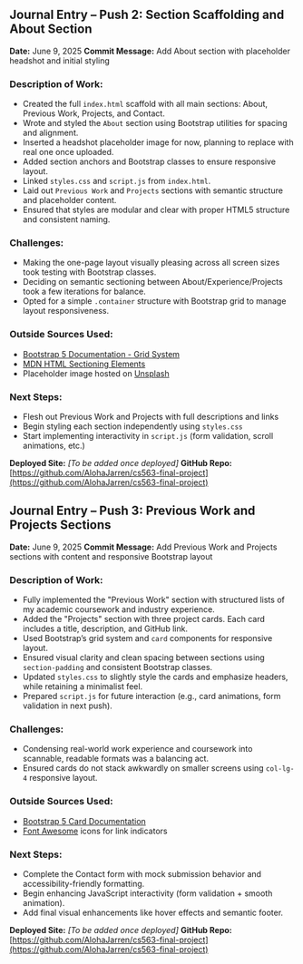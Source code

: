 ## Journal Entry – Push 2: Section Scaffolding and About Section

**Date:** June 9, 2025
**Commit Message:** Add About section with placeholder headshot and initial styling

### Description of Work:

- Created the full `index.html` scaffold with all main sections: About, Previous Work, Projects, and Contact.
- Wrote and styled the `About` section using Bootstrap utilities for spacing and alignment.
- Inserted a headshot placeholder image for now, planning to replace with real one once uploaded.
- Added section anchors and Bootstrap classes to ensure responsive layout.
- Linked `styles.css` and `script.js` from `index.html`.
- Laid out `Previous Work` and `Projects` sections with semantic structure and placeholder content.
- Ensured that styles are modular and clear with proper HTML5 structure and consistent naming.

### Challenges:

- Making the one-page layout visually pleasing across all screen sizes took testing with Bootstrap classes.
- Deciding on semantic sectioning between About/Experience/Projects took a few iterations for balance.
- Opted for a simple `.container` structure with Bootstrap grid to manage layout responsiveness.

### Outside Sources Used:

- [Bootstrap 5 Documentation - Grid System](https://getbootstrap.com/docs/5.0/layout/grid/)
- [MDN HTML Sectioning Elements](https://developer.mozilla.org/en-US/docs/Web/HTML/Element/section)
- Placeholder image hosted on [Unsplash](https://unsplash.com/)

### Next Steps:

- Flesh out Previous Work and Projects with full descriptions and links
- Begin styling each section independently using `styles.css`
- Start implementing interactivity in `script.js` (form validation, scroll animations, etc.)

**Deployed Site:** _[To be added once deployed]_
**GitHub Repo:** [https://github.com/AlohaJarren/cs563-final-project](https://github.com/AlohaJarren/cs563-final-project)

## Journal Entry – Push 3: Previous Work and Projects Sections

**Date:** June 9, 2025
**Commit Message:** Add Previous Work and Projects sections with content and responsive Bootstrap layout

### Description of Work:

- Fully implemented the "Previous Work" section with structured lists of my academic coursework and industry experience.
- Added the "Projects" section with three project cards. Each card includes a title, description, and GitHub link.
- Used Bootstrap’s grid system and `card` components for responsive layout.
- Ensured visual clarity and clean spacing between sections using `section-padding` and consistent Bootstrap classes.
- Updated `styles.css` to slightly style the cards and emphasize headers, while retaining a minimalist feel.
- Prepared `script.js` for future interaction (e.g., card animations, form validation in next push).

### Challenges:

- Condensing real-world work experience and coursework into scannable, readable formats was a balancing act.
- Ensured cards do not stack awkwardly on smaller screens using `col-lg-4` responsive layout.

### Outside Sources Used:

- [Bootstrap 5 Card Documentation](https://getbootstrap.com/docs/5.3/components/card/)
- [Font Awesome](https://fontawesome.com/) icons for link indicators

### Next Steps:

- Complete the Contact form with mock submission behavior and accessibility-friendly formatting.
- Begin enhancing JavaScript interactivity (form validation + smooth animation).
- Add final visual enhancements like hover effects and semantic footer.

**Deployed Site:** _[To be added once deployed]_
**GitHub Repo:** [https://github.com/AlohaJarren/cs563-final-project](https://github.com/AlohaJarren/cs563-final-project)
